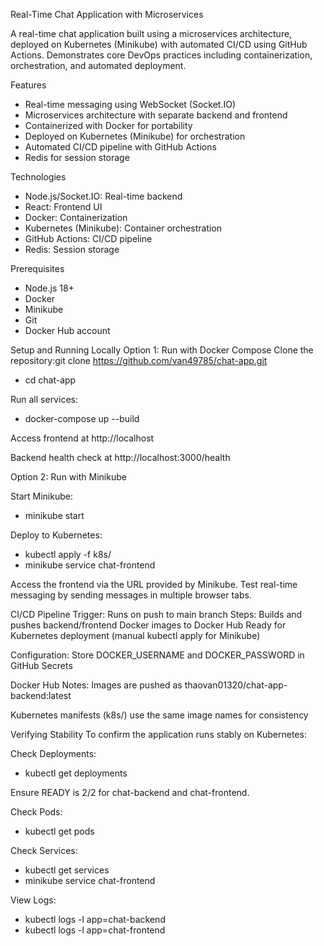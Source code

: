 Real-Time Chat Application with Microservices

A real-time chat application built using a microservices architecture, deployed on Kubernetes (Minikube) with automated CI/CD using GitHub Actions. Demonstrates core DevOps practices including containerization, orchestration, and automated deployment.

Features
  - Real-time messaging using WebSocket (Socket.IO)
  - Microservices architecture with separate backend and frontend
  - Containerized with Docker for portability
  - Deployed on Kubernetes (Minikube) for orchestration
  - Automated CI/CD pipeline with GitHub Actions
  - Redis for session storage 

Technologies
  - Node.js/Socket.IO: Real-time backend
  - React: Frontend UI
  - Docker: Containerization
  - Kubernetes (Minikube): Container orchestration
  - GitHub Actions: CI/CD pipeline
  - Redis: Session storage 

Prerequisites
  - Node.js 18+
  - Docker
  - Minikube
  - Git
  - Docker Hub account

Setup and Running Locally
Option 1: Run with Docker Compose
Clone the repository:git clone https://github.com/van49785/chat-app.git
  - cd chat-app

Run all services: 
  - docker-compose up --build

Access frontend at http://localhost

Backend health check at http://localhost:3000/health

Option 2: Run with Minikube

Start Minikube: 
  - minikube start

Deploy to Kubernetes: 
  - kubectl apply -f k8s/
  - minikube service chat-frontend

Access the frontend via the URL provided by Minikube.
Test real-time messaging by sending messages in multiple browser tabs.

CI/CD Pipeline
Trigger: Runs on push to main branch
Steps:
Builds and pushes backend/frontend Docker images to Docker Hub
Ready for Kubernetes deployment (manual kubectl apply for Minikube)

Configuration:
Store DOCKER_USERNAME and DOCKER_PASSWORD in GitHub Secrets

Docker Hub Notes:
Images are pushed as thaovan01320/chat-app-backend:latest 

Kubernetes manifests (k8s/) use the same image names for consistency

Verifying Stability
To confirm the application runs stably on Kubernetes:

Check Deployments: 
  - kubectl get deployments

Ensure READY is 2/2 for chat-backend and chat-frontend.

Check Pods: 
  - kubectl get pods

Check Services: 
  - kubectl get services
  - minikube service chat-frontend

View Logs: 
  - kubectl logs -l app=chat-backend
  - kubectl logs -l app=chat-frontend
